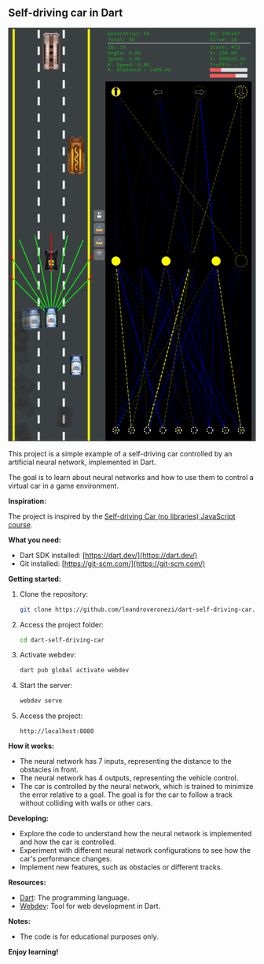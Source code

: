 ## Self-driving car in Dart

![Screenshot of the project!](/img/screenshot.bmp)

This project is a simple example of a self-driving car controlled by an artificial neural network, implemented in Dart.

The goal is to learn about neural networks and how to use them to control a virtual car in a game environment.

**Inspiration:**

The project is inspired by the [Self-driving Car (no libraries) JavaScript course](https://www.youtube.com/playlist?list=PLB0Tybl0UNfYoJE7ZwsBQoDIG4YN9ptyY).

**What you need:**

* Dart SDK installed: [https://dart.dev/](https://dart.dev/)
* Git installed: [https://git-scm.com/](https://git-scm.com/)

**Getting started:**

1. Clone the repository:
   ```bash
   git clone https://github.com/leandroveronezi/dart-self-driving-car.git
   ```

2. Access the project folder:
   ```bash
   cd dart-self-driving-car
   ```

3. Activate webdev:
   ```bash
   dart pub global activate webdev
   ```

4. Start the server:
   ```bash
   webdev serve
   ```

5. Access the project:
   ```
   http://localhost:8080
   ```

**How it works:**

* The neural network has 7 inputs, representing the distance to the obstacles in front.
* The neural network has 4 outputs, representing the vehicle control.
* The car is controlled by the neural network, which is trained to minimize the error relative to a goal. The goal is for the car to follow a track without colliding with walls or other cars.

**Developing:**

* Explore the code to understand how the neural network is implemented and how the car is controlled.
* Experiment with different neural network configurations to see how the car's performance changes.
* Implement new features, such as obstacles or different tracks.

**Resources:**

* [Dart](https://dart.dev/): The programming language.
* [Webdev](https://dart.dev/tools/webdev): Tool for web development in Dart.


**Notes:**
* The code is for educational purposes only.

**Enjoy learning!**

